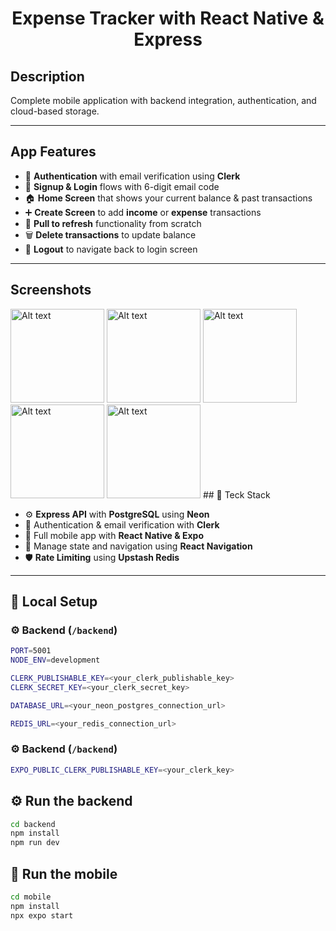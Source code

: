 <h1 align="center">Expense Tracker with React Native & Express</h1>


## Description

Complete mobile application with backend integration, authentication, and cloud-based storage.


---

## App Features

- 🔐 **Authentication** with email verification using **Clerk**
- 📝 **Signup & Login** flows with 6-digit email code
- 🏠 **Home Screen** that shows your current balance & past transactions
- ➕ **Create Screen** to add **income** or **expense** transactions
- 🔄 **Pull to refresh** functionality from scratch
- 🗑️ **Delete transactions** to update balance
- 🚪 **Logout** to navigate back to login screen

---

## Screenshots
<img title="a title" alt="Alt text" src="https://i.imgur.com/Tfu2ogz.png" width='150'>
<img title="a title" alt="Alt text" src="https://i.imgur.com/vVa38tY.png
" width='150'>
<img title="a title" alt="Alt text" src="https://i.imgur.com/yNrXR7b.png
" width='150'>
<img title="a title" alt="Alt text" src="https://i.imgur.com/p091pfo.png
" width='150'>
<img title="a title" alt="Alt text" src="https://i.imgur.com/lkYKCWD.png
" width='150'>
## 🧠 Teck Stack

- ⚙️ **Express API** with **PostgreSQL** using **Neon**
- 🔐 Authentication & email verification with **Clerk**
- 📲 Full mobile app with **React Native & Expo**
- 🧵 Manage state and navigation using **React Navigation**
- 🛡️ **Rate Limiting** using **Upstash Redis**

---

## 📁 Local Setup

### ⚙️ Backend (`/backend`)

```bash
PORT=5001
NODE_ENV=development

CLERK_PUBLISHABLE_KEY=<your_clerk_publishable_key>
CLERK_SECRET_KEY=<your_clerk_secret_key>

DATABASE_URL=<your_neon_postgres_connection_url>

REDIS_URL=<your_redis_connection_url>
```

### ⚙️ Backend (`/backend`)

```bash
EXPO_PUBLIC_CLERK_PUBLISHABLE_KEY=<your_clerk_key>
```

## ⚙️ Run the backend

```bash
cd backend
npm install
npm run dev

```

## 📱 Run the mobile

```bash
cd mobile
npm install
npx expo start
```
